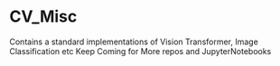 
# CV_Misc


Contains a standard implementations of Vision Transformer, Image Classification etc
Keep Coming for More repos and JupyterNotebooks
